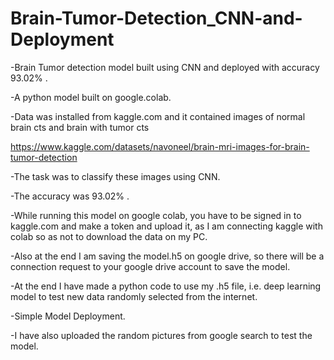 # Brain-Tumor-Detection_CNN-and-Deployment
-Brain Tumor detection model built using CNN and deployed with accuracy 93.02% .

-A python model built on google.colab.

-Data was installed from kaggle.com and it contained images of normal brain cts and brain with tumor cts

https://www.kaggle.com/datasets/navoneel/brain-mri-images-for-brain-tumor-detection

-The task was to classify these images using CNN.

-The accuracy was 93.02% .

-While running this model on google colab, you have to be signed in to kaggle.com and make a token and upload it, as I am connecting kaggle with colab so as not to download the data on my PC.

-Also at the end I am saving the model.h5 on google drive, so there will be a connection request to your google drive account to save the model.

-At the end I have made a python code to use my .h5 file, i.e. deep learning model to test new data randomly selected from the internet. 

-Simple Model Deployment.

-I have also uploaded the random pictures from google search to test the model.
